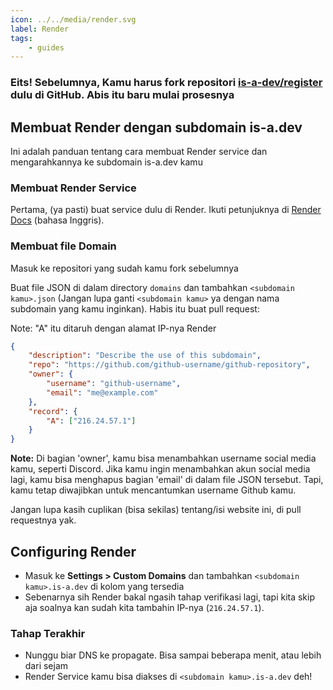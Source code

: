 ```yaml
---
icon: ../../media/render.svg
label: Render
tags:
    - guides
---
```


### Eits! Sebelumnya, Kamu harus fork repositori [is-a-dev/register](https://github.com/is-a-dev/register) dulu di GitHub. Abis itu baru mulai prosesnya

## Membuat Render dengan subdomain is-a.dev

Ini adalah panduan tentang cara membuat Render service dan mengarahkannya ke subdomain is-a.dev kamu

### Membuat Render Service

Pertama, (ya pasti) buat service dulu di Render. Ikuti petunjuknya di [Render Docs](https://docs.render.com/) (bahasa Inggris).

### Membuat file Domain

Masuk ke repositori yang sudah kamu fork sebelumnya

Buat file JSON di dalam directory `domains` dan tambahkan `<subdomain kamu>.json` (Jangan lupa ganti `<subdomain kamu>` ya dengan nama subdomain yang kamu inginkan). Habis itu buat pull request:

Note: "A" itu ditaruh dengan alamat IP-nya Render

```json
{
    "description": "Describe the use of this subdomain",
    "repo": "https://github.com/github-username/github-repository",
    "owner": {
        "username": "github-username",
        "email": "me@example.com"
    },
    "record": {
        "A": ["216.24.57.1"]
    }
}
```

**Note:** Di bagian 'owner', kamu bisa menambahkan username social media kamu, seperti Discord. Jika kamu ingin menambahkan akun social media lagi, kamu bisa menghapus bagian 'email' di dalam file JSON tersebut. Tapi, kamu tetap diwajibkan untuk mencantumkan username Github kamu.

Jangan lupa kasih cuplikan (bisa sekilas) tentang/isi website ini, di pull requestnya yak.

## Configuring Render

- Masuk ke **Settings > Custom Domains** dan tambahkan `<subdomain kamu>.is-a.dev` di kolom yang tersedia
- Sebenarnya sih Render bakal ngasih tahap verifikasi lagi, tapi kita skip aja soalnya kan sudah kita tambahin IP-nya (`216.24.57.1`).

### Tahap Terakhir

- Nunggu biar DNS ke propagate. Bisa sampai beberapa menit, atau lebih dari sejam
- Render Service kamu bisa diakses di `<subdomain kamu>.is-a.dev` deh!